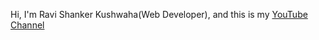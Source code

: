 Hi, I'm Ravi Shanker Kushwaha(Web Developer), and this is my [YouTube Channel](https://www.youtube.com@rskcode)
